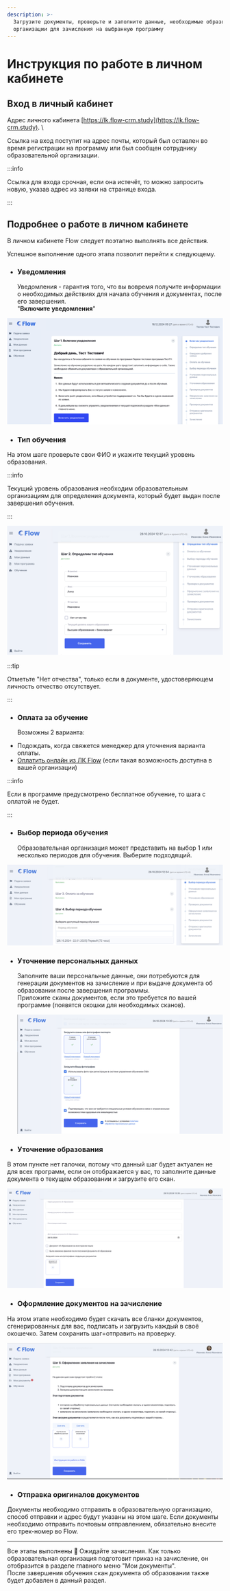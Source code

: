 ```yaml
---
description: >-
  Загрузите документы, проверьте и заполните данные, необходимые образовательной
  организации для зачисления на выбранную программу
---
```


# Инструкция по работе в личном кабинете

## Вход в личный кабинет

Адрес личного кабинета [https://lk.flow-crm.study](https://lk.flow-crm.study). \


Ссылка на вход поступит на адрес почты, который был оставлен во время регистрации на программу или был сообщен сотруднику образовательной организации.

:::info

Ссылка для входа срочная, если она истечёт, то можно  запросить новую, указав адрес из заявки на странице входа.

:::

## Подробнее о работе в личном кабинете

В личном кабинете Flow следует поэтапно выполнять все действия.

Успешное выполнение одного этапа позволит перейти к следующему.

*   ### Уведомления

    Уведомления - гарантия того, что вы вовремя получите информации о необходимых действиях для начала обучения и документах, после его завершения.\
    "**Включите уведомления**"

![](<.gitbook/assets/image (10).png>)

* ### Тип обучения

На этом шаге  проверьте свои ФИО и укажите текущий уровень образования.

:::info

Текущий уровень образования необходим образовательным организациям для определения документа, который будет выдан после завершения обучения.

:::

![](<.gitbook/assets/image (18).png>)

:::tip

Отметьте "Нет отчества", только если в документе, удостоверяющем личность отчество отсутствует.

:::

*   ### Оплата за обучение

    Возможны 2 варианта:

- Подождать, когда свяжется менеджер для уточнения варианта оплаты.
- [Оплатить онлайн из  ЛК Flow](kak-oplatit-obuchenie.md) (если такая возможность доступна в вашей организации)

:::info

Если в программе предусмотрено бесплатное обучение, то шага с оплатой не будет.

:::

*   ### Выбор периода обучения

    Образовательная организация может представить на выбор 1 или несколько периодов для обучения. Выберите подходящий.

![](<.gitbook/assets/image (19).png>)

*   ### Уточнение персональных данных

    Заполните ваши персональные данные, они потребуются для генерации документов на зачисление и при выдаче документа об образовании после завершения программы.\
    Приложите сканы документов, если это требуется по вашей программе (появятся окошки для необходимых сканов).



    ![](<.gitbook/assets/image (20).png>)



* ### Уточнение образования

В этом пункте нет галочки, потому что данный шаг будет актуален не для всех программ, если он отображается у вас, то заполните данные документа о текущем образовании и загрузите его скан.

![](<.gitbook/assets/image (21).png>)

* ### Оформление документов на зачисление

На этом этапе необходимо будет скачать все бланки документов, сгенерированных для вас, подписать и загрузить каждый в своё окошечко. Затем сохранить шаг=отправить на проверку.

![](<.gitbook/assets/image (16).png>)



* ### Отправка оригиналов документов

Документы необходимо отправить в образовательную организацию, способ отправки и адрес будут указаны на этом шаге. Если документы необходимо отправить почтовым отправлением, обязательно внесите его трек-номер во Flow.



***

Все этапы выполнены :tada: Ожидайте зачисления. Как только образовательная организация подготовит приказ на зачисление, он отобразится в разделе главного меню "Мои документы".\
После завершения обучения скан документа об образовании также будет добавлен в данный раздел.
